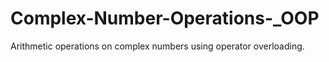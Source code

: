 # Complex-Number-Operations-_OOP
Arithmetic operations on complex numbers using operator overloading.
